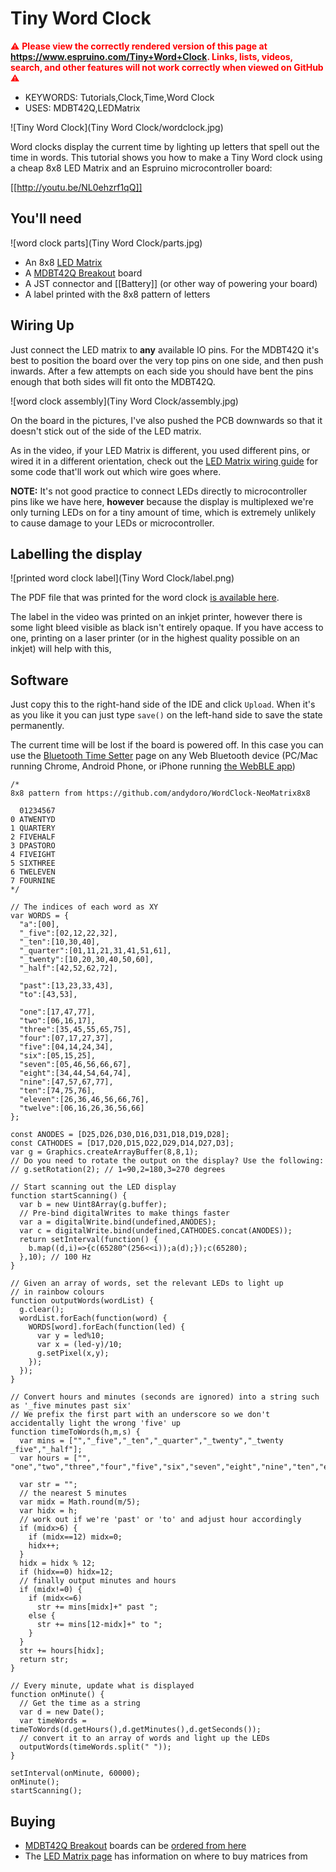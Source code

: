 <!--- Copyright (c) 2019 Gordon Williams, Pur3 Ltd. See the file LICENSE for copying permission. -->
Tiny Word Clock
================

<span style="color:red">:warning: **Please view the correctly rendered version of this page at https://www.espruino.com/Tiny+Word+Clock. Links, lists, videos, search, and other features will not work correctly when viewed on GitHub** :warning:</span>

* KEYWORDS: Tutorials,Clock,Time,Word Clock
* USES: MDBT42Q,LEDMatrix

![Tiny Word Clock](Tiny Word Clock/wordclock.jpg)

Word clocks display the current time by lighting up letters that spell out
the time in words. This tutorial shows you how to make a Tiny Word clock using
a cheap 8x8 LED Matrix and an Espruino microcontroller board:

[[http://youtu.be/NL0ehzrf1qQ]]


You'll need
-----------

![word clock parts](Tiny Word Clock/parts.jpg)

* An 8x8 [LED Matrix](/LED+Matrix)
* A [MDBT42Q Breakout](/MDBT42Q) board
* A JST connector and [[Battery]] (or other way of powering your board)
* A label printed with the 8x8 pattern of letters


Wiring Up
---------

Just connect the LED matrix to **any** available IO pins. For the MDBT42Q
it's best to position the board over the very top pins on one side, and then
push inwards. After a few attempts on each side you should have bent the pins
enough that both sides will fit onto the MDBT42Q.

![word clock assembly](Tiny Word Clock/assembly.jpg)

On the board in the pictures, I've also pushed the PCB downwards so that
it doesn't stick out of the side of the LED matrix.

As in the video, if your LED Matrix is different, you used different pins,
or wired it in a different orientation, check out the [LED Matrix wiring guide](/LED+Matrix#wiring)
for some code that'll work out which wire goes where.

**NOTE:** It's not good practice to connect LEDs directly to microcontroller
pins like we have here, **however** because the display is multiplexed we're
only turning LEDs on for a tiny amount of time, which is extremely unlikely
to cause damage to your LEDs or microcontroller.


Labelling the display
---------------------

![printed word clock label](Tiny Word Clock/label.png)

The PDF file that was printed for the word clock [is available here](/files/wordclock_8x8_label.pdf).

The label in the video was printed on an inkjet printer, however there is some
light bleed visible as black isn't entirely opaque. If you have access to one,
printing on a laser printer (or in the highest quality possible on an inkjet)
will help with this,


Software
--------

Just copy this to the right-hand side of the IDE and click `Upload`. When
it's as you like it you can just type `save()` on the left-hand side to save
the state permanently.

The current time will be lost if the board is powered off. In this case you
can use the [Bluetooth Time Setter](https://www.espruino.com/Bluetooth+Time)
page on any Web Bluetooth device (PC/Mac running Chrome, Android Phone, or
  iPhone running [the WebBLE app](https://itunes.apple.com/us/app/webble/id1193531073?mt=8))


```
/*
8x8 pattern from https://github.com/andydoro/WordClock-NeoMatrix8x8

  01234567
0 ATWENTYD
1 QUARTERY
2 FIVEHALF
3 DPASTORO
4 FIVEIGHT
5 SIXTHREE
6 TWELEVEN
7 FOURNINE
*/

// The indices of each word as XY
var WORDS = {
  "a":[00],
  "_five":[02,12,22,32],
  "_ten":[10,30,40],
  "_quarter":[01,11,21,31,41,51,61],
  "_twenty":[10,20,30,40,50,60],
  "_half":[42,52,62,72],

  "past":[13,23,33,43],
  "to":[43,53],

  "one":[17,47,77],
  "two":[06,16,17],
  "three":[35,45,55,65,75],
  "four":[07,17,27,37],
  "five":[04,14,24,34],
  "six":[05,15,25],
  "seven":[05,46,56,66,67],
  "eight":[34,44,54,64,74],
  "nine":[47,57,67,77],
  "ten":[74,75,76],
  "eleven":[26,36,46,56,66,76],
  "twelve":[06,16,26,36,56,66]
};

const ANODES = [D25,D26,D30,D16,D31,D18,D19,D28];
const CATHODES = [D17,D20,D15,D22,D29,D14,D27,D3];
var g = Graphics.createArrayBuffer(8,8,1);
// Do you need to rotate the output on the display? Use the following:
// g.setRotation(2); // 1=90,2=180,3=270 degrees

// Start scanning out the LED display
function startScanning() {
  var b = new Uint8Array(g.buffer);
  // Pre-bind digitalWrites to make things faster
  var a = digitalWrite.bind(undefined,ANODES);
  var c = digitalWrite.bind(undefined,CATHODES.concat(ANODES));
  return setInterval(function() {
    b.map((d,i)=>{c(65280^(256<<i));a(d);});c(65280);
  },10); // 100 Hz
}

// Given an array of words, set the relevant LEDs to light up
// in rainbow colours
function outputWords(wordList) {
  g.clear();
  wordList.forEach(function(word) {
    WORDS[word].forEach(function(led) {
      var y = led%10;
      var x = (led-y)/10;
      g.setPixel(x,y);
    });
  });
}

// Convert hours and minutes (seconds are ignored) into a string such as '_five minutes past six'
// We prefix the first part with an underscore so we don't accidentally light the wrong 'five' up
function timeToWords(h,m,s) {
  var mins = ["","_five","_ten","_quarter","_twenty","_twenty _five","_half"];
  var hours = ["", "one","two","three","four","five","six","seven","eight","nine","ten","eleven","twelve"];

  var str = "";
  // the nearest 5 minutes
  var midx = Math.round(m/5);
  var hidx = h;
  // work out if we're 'past' or 'to' and adjust hour accordingly
  if (midx>6) {
    if (midx==12) midx=0;
    hidx++;
  }
  hidx = hidx % 12;
  if (hidx==0) hidx=12;
  // finally output minutes and hours
  if (midx!=0) {
    if (midx<=6)
      str += mins[midx]+" past ";
    else {
      str += mins[12-midx]+" to ";
    }
  }
  str += hours[hidx];
  return str;
}

// Every minute, update what is displayed
function onMinute() {
  // Get the time as a string
  var d = new Date();
  var timeWords = timeToWords(d.getHours(),d.getMinutes(),d.getSeconds());
  // convert it to an array of words and light up the LEDs
  outputWords(timeWords.split(" "));  
}

setInterval(onMinute, 60000);
onMinute();
startScanning();
```

Buying
------

* [MDBT42Q Breakout](/MDBT42Q) boards can be [ordered from here](/Order#mdbt42q)
* The [LED Matrix page](/LED+Matrix#buying) has information on where to buy matrices from
